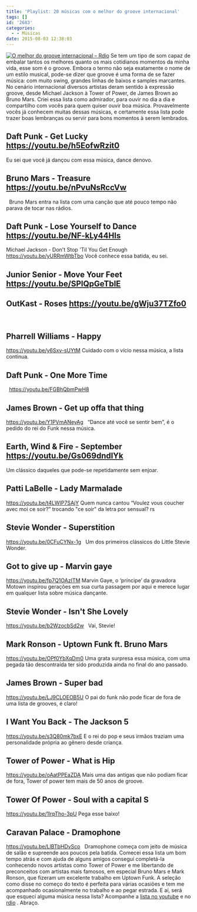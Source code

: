 ```yaml
---
title: 'Playlist: 20 músicas com o melhor do groove internacional'
tags: []
id: '2683'
categories:
  - - Músicas
date: 2015-08-03 12:38:03
---
```


[![O melhor do groove internacional – Rdio](/images/2015/08/O-melhor-do-groove-internacional-–-Rdio.png)](/images/2015/08/O-melhor-do-groove-internacional-–-Rdio.png) Se tem um tipo de som capaz de embalar tantos os melhores quanto os mais cotidianos momentos da minha vida, esse som é o groove. Embora o termo não seja exatamente o nome de um estilo musical, pode-se dizer que groove é uma forma de se fazer música: com muito swing, grandes linhas de baixos e samples marcantes. No cenário internacional diversos artistas deram sentido à expressão groove, desde Michael Jackson à Tower of Power, de James Brown ao Bruno Mars. Criei essa lista como admirador, para ouvir no dia a dia e compartilho com vocês para quem quiser ouvir boa música. Provavelmente vocês já conhecem muitas dessas músicas, e certamente essa lista pode trazer boas lembranças ou servir para bons momentos à serem lembrados.

## Daft Punk - Get Lucky https://youtu.be/h5EofwRzit0

Eu sei que você já dançou com essa música, dance denovo.

## Bruno Mars - Treasure https://youtu.be/nPvuNsRccVw

  Bruno Mars entra na lista com uma canção que até pouco tempo não parava de tocar nas rádios.  

## Daft Punk - Lose Yourself to Dance https://youtu.be/NF-kLy44Hls

Michael Jackson - Don't Stop 'Til You Get Enough https://youtu.be/yURRmWtbTbo Você conhece essa batida, eu sei.

## Junior Senior - Move Your Feet https://youtu.be/SPlQpGeTbIE

## OutKast - Roses https://youtu.be/gWju37TZfo0

 

## Pharrell Williams - Happy

https://youtu.be/y6Sxv-sUYtM Cuidado com o vício nessa música, a lista continua.  

## Daft Punk - One More Time

  https://youtu.be/FGBhQbmPwH8  

## James Brown - Get up offa that thing

https://youtu.be/Y1PVmANeyAg   “Dance até você se sentir bem”, é o pedido do rei do Funk nessa música.

## Earth, Wind & Fire - September https://youtu.be/Gs069dndIYk

Um clássico daqueles que pode-se repetidamente sem enjoar.  

## Patti LaBelle - Lady Marmalade

https://youtu.be/t4LWIP7SAjY Quem nunca cantou “Voulez vous coucher avec moi ce soir?” trocando "ce soir" da letra por sensual? rs

## Stevie Wonder - Superstition

https://youtu.be/0CFuCYNx-1g   Um dos primeiros clássicos do Little Stevie Wonder.  

## Got to give up - Marvin gaye

https://youtu.be/fp7Q1OAzITM Marvin Gaye, o ‘príncipe’ da gravadora Motown inspirou gerações em sua curta passagem por aqui e merece lugar em qualquer lista sobre música dançante.  

## Stevie Wonder - Isn't She Lovely

https://youtu.be/b2WzocbSd2w   Vai, Stevie!  

## Mark Ronson - Uptown Funk ft. Bruno Mars

https://youtu.be/OPf0YbXqDm0 Uma grata surpresa essa música, com uma pegada tão descontraída ter sido produzida ainda no final do ano passado.  

## James Brown - Super bad

https://youtu.be/LJ9CLOEOB5U O pai do funk não pode ficar de fora de uma lista de grooves, é claro!  

## I Want You Back - The Jackson 5

https://youtu.be/s3Q80mk7bxE E o rei do pop e seus irmãos traziam uma personalidade própria ao gênero desde criança.  

## Tower of Power - What is Hip

https://youtu.be/oAatPPEaZDA Mais uma das antigas que não podiam ficar de fora, Tower of power tem mais de 50 anos de groove.

## Tower Of Power - Soul with a capital S

https://youtu.be/1lrpTho-3pU Pega esse baixo!  

## Caravan Palace - Dramophone

https://youtu.be/LlBTbHDvSco   Dramophone começa com jeito de música de salão e supreende aos poucos pela batida. Comecei essa lista um bom tempo atrás e com ajuda de alguns amigos conseguí completá-la conhecendo novos artistas como Tower of Power e me libertando de preconceitos com artistas mais famosos, em especial Bruno Mars e Mark Ronson, que fizeram um excelente trabalho em Uptown Funk. A seleção como disse no começo do texto é perfeita para várias ocasiões e tem me acompanhado ocasionalmente no trabalho e ao pegar estrada. E aí, será que esquecí alguma música nessa lista? Acompanhe a [lista no youtube](https://www.youtube.com/playlist?list=PL7IABQgZHFM-W5spMDNcDA0qusjFEI7MQ) e no [rdio](http://rd.io/x/QYniETOLoK8) . Abraço.
